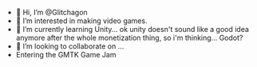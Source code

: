 - 👋 Hi, I’m @Glitchagon
- 👀 I’m interested in making video games.
- 🌱 I’m currently learning Unity... ok unity doesn't sound like a good idea anymore after the whole monetization thing, so i'm thinking... Godot?
- 💞️ I’m looking to collaborate on ...
- Entering the GMTK Game Jam 

<!---
Glitchagon/Glitchagon is a ✨ special ✨ repository because its `README.md` (this file) appears on your GitHub profile.
You can click the Preview link to take a look at your changes.
--->
